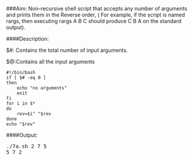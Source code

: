 ###Aim:
Non-recursive shell script that accepts any number of arguments and prints them in the Reverse order, ( For example, if the script is named rargs, then executing rargs A B C should produce C B A on the standard output).

####Description:
<p> $#: Contains the total number of input arguments.</p>
<p>$@:Contains all the input arguments

	#!/bin/bash
	if [ $# -eq 0 ]
	then
		echo "no arguments"
		exit
	fi
	for i in $*
	do 
		rev=$i" "$rev
	done
	echo "$rev"

####Output:
<pre>./7a.sh 2 7 5
5 7 2
